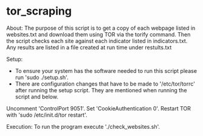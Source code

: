 # tor_scraping
About:
The purpose of this script is to get a copy of each webpage listed in websites.txt and download them using TOR via the torify command. Then the script checks each site against each indicator listed in indicators.txt. Any results are listed in a file created at run time under restults.txt

Setup:
- To ensure your system has the software needed to run this script please run 'sudo ./setup.sh'.
- There are configuration changes that have to be made to '/etc/tor/torrc' after running the setup script. They are mentioned when running the script and below.

Uncomment 'ControlPort 9051'.
Set 'CookieAuthentication 0'.
Restart TOR with 'sudo /etc/init.d/tor restart'.

Execution:
To run the program execute './check_websites.sh'.
